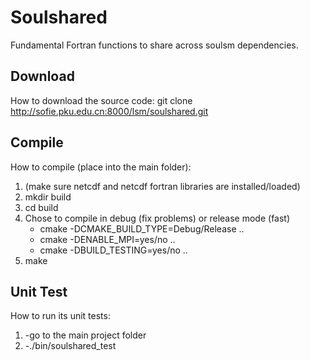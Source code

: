 # Soulshared

Fundamental Fortran functions to share across soulsm dependencies.

## Download
How to download the source code:
git clone http://sofie.pku.edu.cn:8000/lsm/soulshared.git

## Compile
How to compile (place into the main folder):
1. (make sure netcdf and netcdf fortran libraries are installed/loaded)
1. mkdir build
1. cd build
1. Chose to compile in debug (fix problems) or release mode (fast)
   - cmake -DCMAKE_BUILD_TYPE=Debug/Release ..
   - cmake -DENABLE_MPI=yes/no ..
   - cmake -DBUILD_TESTING=yes/no ..
1. make


## Unit Test
How to run its unit tests:
1. -go to the main project folder
1. -./bin/soulshared_test

